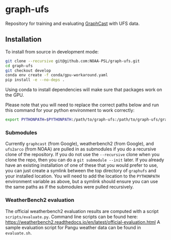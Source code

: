 # graph-ufs

Repository for training and evaluating
[GraphCast](https://github.com/google-deepmind/graphcast) with UFS data.

## Installation

To install from source in development mode:

```bash
git clone --recursive git@github.com:NOAA-PSL/graph-ufs.git
cd graph-ufs
git checkout develop
conda env create -f conda/gpu-workaround.yaml
pip install -e --no-deps .
```

Using conda to install dependencies will make sure that packages work on the
GPU.

Please note that you will need to replace the correct paths below and run this command for your python environment to work correctly:
```bash
export PYTHONPATH=$PYTHONPATH:/path/to/graph-ufs:/path/to/graph-ufs/graphcast:/path/to/ufs2arco
```

### Submodules
Currently `graphcast` (from Google), weatherbench2 (from Google), and `ufs2arco` (from NOAA) are pulled in as submodules if you do a recursive clone of the repository.
If you do not use the `--recursive` clone when you clone the repo, then you can do a `git submodule --init` later.
If you already have an existing installation of one of these that you would prefer to use, you can just create a symlink between the top
directory of `graphufs` and your installed location.  You will need to add the location to the `PYTHONPATH` environment variable as above,
but a symlink should ensure you can use the same paths as if the submodules were pulled recursively.

### WeatherBench2 evaluation
The official weatherbench2 evaluation results are computed with a script `scripts/evaluate.py`.
Command line scripts can be found here: https://weatherbench2.readthedocs.io/en/latest/official-evaluation.html
A sample evaluation script for Pangu weather data can be found in `evaluate.sh`.
